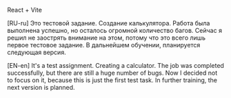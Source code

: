 React + Vite

[RU-ru]
Это тестовой задание. Создание калькулятора. Работа была выполнена успешно, но осталось огромной количество багов. Сейчас я решил не заострять внимание на этом, потому что это всего лишь первое тестовое задание. В дальнейшем обучении, планируется следующая версия.

[EN-en]
It's a test assignment. Creating a calculator. The job was completed successfully, but there are still a huge number of bugs. Now I decided not to focus on it, because this is just the first test task. In further training, the next version is planned.
